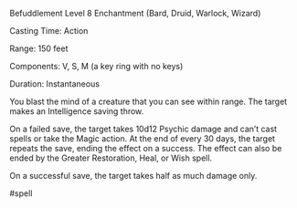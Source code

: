 Befuddlement
Level 8 Enchantment (Bard, Druid, Warlock, Wizard)

Casting Time: Action

Range: 150 feet

Components: V, S, M (a key ring with no keys)

Duration: Instantaneous

You blast the mind of a creature that you can see within range. The target makes an Intelligence saving throw.

On a failed save, the target takes 10d12 Psychic damage and can’t cast spells or take the Magic action. At the end of every 30 days, the target repeats the save, ending the effect on a success. The effect can also be ended by the Greater Restoration, Heal, or Wish spell.

On a successful save, the target takes half as much damage only.

#spell